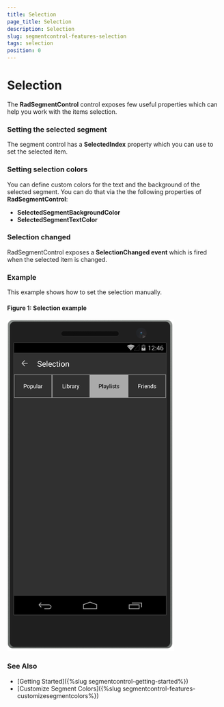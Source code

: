 ```yaml
---
title: Selection
page_title: Selection
description: Selection
slug: segmentcontrol-features-selection
tags: selection
position: 0
---
```


# Selection

The **RadSegmentControl** control exposes few useful properties which can help you work with the items selection. 

### Setting the selected segment 

The segment control has a **SelectedIndex** property which you can use to set the selected item.

### Setting selection colors

You can define custom colors for the text and the background of the selected segment. You can do that via the the following properties of **RadSegmentControl**:

- **SelectedSegmentBackgroundColor**
- **SelectedSegmentTextColor**

### Selection changed

RadSegmentControl exposes a **SelectionChanged event** which is fired when the selected item is changed.

### Example

This example shows how to set the selection manually.

<snippet id='segmentcontrol-features-selection-xaml'/>

#### __Figure 1: Selection example__  
![SegmentControl selection example](../images/segmentcontrol-features-selection-0.png) 

### See Also
- [Getting Started]({%slug segmentcontrol-getting-started%})
- [Customize Segment Colors]({%slug segmentcontrol-features-customizesegmentcolors%})